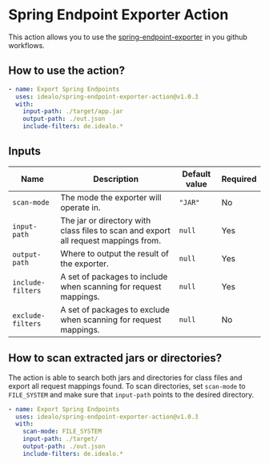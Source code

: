 # Spring Endpoint Exporter Action

This action allows you to use the [spring-endpoint-exporter](https://github.com/idealo/spring-endpoint-exporter) in you github workflows.

## How to use the action?

```yaml
- name: Export Spring Endpoints
  uses: idealo/spring-endpoint-exporter-action@v1.0.3
  with:
    input-path: ./target/app.jar
    output-path: ./out.json
    include-filters: de.idealo.*
```

## Inputs

| Name              | Description                                                                         | Default value | Required |
|-------------------|-------------------------------------------------------------------------------------|---------------|----------|
| `scan-mode`       | The mode the exporter will operate in.                                              | `"JAR"`       | No       |
| `input-path`      | The jar or directory with class files to scan and export all request mappings from. | `null`        | Yes      |
| `output-path`     | Where to output the result of the exporter.                                         | `null`        | Yes      |
| `include-filters` | A set of packages to include when scanning for request mappings.                    | `null`        | Yes      |
| `exclude-filters` | A set of packages to exclude when scanning for request mappings.                    | `null`        | No       |

## How to scan extracted jars or directories?

The action is able to search both jars and directories for class files and export all request mappings found.
To scan directories, set `scan-mode` to `FILE_SYSTEM` and make sure that `input-path` points to the desired directory.

```yaml
- name: Export Spring Endpoints
  uses: idealo/spring-endpoint-exporter-action@v1.0.3
  with:
    scan-mode: FILE_SYSTEM
    input-path: ./target/
    output-path: ./out.json
    include-filters: de.idealo.*
```
